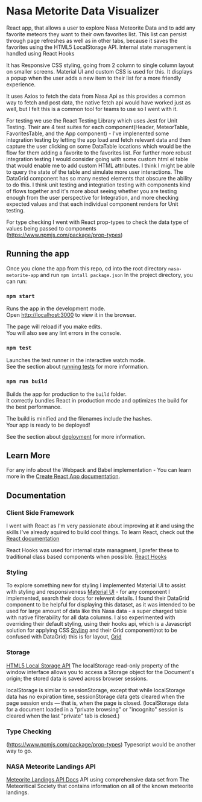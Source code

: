 # Nasa Metorite Data Visualizer

React app, that allows a user to explore Nasa Meteorite Data and to add any favorite meteors they want to their own favorites list. This list can persist through page refreshes as well as in other tabs, because it saves the favorites using the HTML5 LocalStorage API. Internal state management is handled using React Hooks

It has Responsive CSS styling, going from 2 column to single column layout on smaller screens. Material UI and custom CSS is used for this. It displays a popup when the user adds a new item to their list for a more friendly experience.

It uses Axios to fetch the data from Nasa Api as this provides a common way to fetch and post data, the native fetch api would have worked just as well, but I felt this is a common tool for teams to use so I went with it.

For testing we use the React Testing Library which uses Jest for Unit Testing. Their are 4 test suites for each component(Header, MeteorTable, FavoritesTable, and the App component) -  I've implenented some integration testing by letting the app load and fetch relevant data and then capture the user clicking on some DataTable locations which would be the flow for them adding a favorite to the favorites list. For further more robust integration testing I would consider going with some custom html el table that would enable me to add custom HTML attributes. I think I might be able to query the state of the table and simulate more user interactions. The DataGrid component has so many nested elements that obscure the ability to do this. I think unit testing and integration testing with components kind of flows together and it's more about seeing whether you are testing enough from the user perspective for Integration, and more checking expected values and that each individual component renders for Unit testing.

For type checking I went with React prop-types to check the data type of values being passed to components (https://www.npmjs.com/package/prop-types)



## Running the app

Once you clone the app from this repo, cd into the root directory `nasa-metorite-app` and run `npm intall package.json`
In the project directory, you can run:

### `npm start`

Runs the app in the development mode.\
Open [http://localhost:3000](http://localhost:3000) to view it in the browser.

The page will reload if you make edits.\
You will also see any lint errors in the console.

### `npm test`

Launches the test runner in the interactive watch mode.\
See the section about [running tests](https://facebook.github.io/create-react-app/docs/running-tests) for more information.

### `npm run build`

Builds the app for production to the `build` folder.\
It correctly bundles React in production mode and optimizes the build for the best performance.

The build is minified and the filenames include the hashes.\
Your app is ready to be deployed!

See the section about [deployment](https://facebook.github.io/create-react-app/docs/deployment) for more information.

## Learn More
For any info about the Webpack and Babel implementation - 
You can learn more in the [Create React App documentation](https://facebook.github.io/create-react-app/docs/getting-started).

## Documentation
### Client Side Framework
I went with React as I'm very passionate about improving at it and using the skills I've already aquired to build cool things.
To learn React, check out the [React documentation](https://reactjs.org/)

React Hooks was used for internal state managment, I prefer these to traditional class based components when possible. [React Hooks](https://reactjs.org/docs/hooks-intro.html)

### Styling
To explore something new for styling I implemented Material UI to assist with styling and responsiveness [Material UI](https://material-ui.com/) - for any component I implemented, search their docs for relevent details. I found their DataGrid component to be helpful for displaying this dataset, as it was intended to be used for large amount of data like this Nasa data - a super charged table with native filterability for all data columns. I also experimented with overriding their default styling, using their hooks api, which is a Javascript solution for applying CSS [Styling](https://material-ui.com/styles/basics/) and their Grid component(not to be confused with DataGrid) this is for layout, [Grid](https://material-ui.com/components/grid/)

### Storage
[HTML5 Local Storage API](https://developer.mozilla.org/en-US/docs/Web/API/Window/localStorage)
The localStorage read-only property of the window interface allows you to access a Storage object for the Document's origin; the stored data is saved across browser sessions.

localStorage is similar to sessionStorage, except that while localStorage data has no expiration time, sessionStorage data gets cleared when the page session ends — that is, when the page is closed. (localStorage data for a document loaded in a "private browsing" or "incognito" session is cleared when the last "private" tab is closed.)

### Type Checking
(https://www.npmjs.com/package/prop-types) Typescript would be another way to go.

### NASA Meteorite Landings API
[Meteorite Landings API Docs](https://data.nasa.gov/Earth-Science/Meteorite-Landings-API/c2vx-j9ed)
API using comprehensive data set from The Meteoritical Society that contains information on all of the known meteorite landings.

